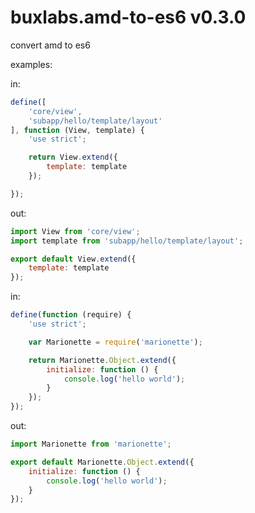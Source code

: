 # buxlabs.amd-to-es6 v0.3.0
convert amd to es6

examples:

in:

```javascript
define([
    'core/view',
    'subapp/hello/template/layout'
], function (View, template) {
    'use strict';

    return View.extend({
        template: template
    });

});
```

out:

```javascript
import View from 'core/view';
import template from 'subapp/hello/template/layout';

export default View.extend({
    template: template
});
```

in:

```javascript
define(function (require) {
    'use strict';

    var Marionette = require('marionette');

    return Marionette.Object.extend({
        initialize: function () {
            console.log('hello world');
        }
    });
});
```

out:

```javascript
import Marionette from 'marionette';

export default Marionette.Object.extend({
    initialize: function () {
        console.log('hello world');
    }
});
```
